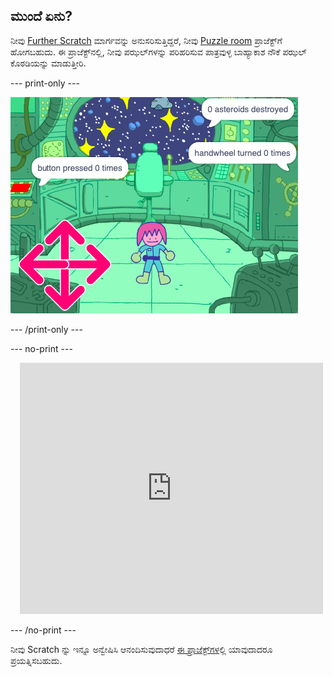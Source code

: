 ## ಮುಂದೆ ಏನು?

ನೀವು [Further Scratch](https://projects.raspberrypi.org/en/pathways/further-scratch) ಮಾರ್ಗವನ್ನು ಅನುಸರಿಸುತ್ತಿದ್ದರೆ, ನೀವು [Puzzle room](https://projects.raspberrypi.org/en/projects/puzzle-room) ಪ್ರಾಜೆಕ್ಟ್‌ಗೆ ಹೋಗಬಹುದು. ಈ ಪ್ರಾಜೆಕ್ಟ್‌ನಲ್ಲಿ, ನೀವು ಪಝಲ್‌ಗಳನ್ನು ಪರಿಹರಿಸುವ ಪಾತ್ರವುಳ್ಳ ಬಾಹ್ಯಾಕಾಶ ನೌಕೆ ಪಝಲ್‌ ಕೊಠಡಿಯನ್ನು ಮಾಡುತ್ತೀರಿ.

--- print-only ---

![ಪಝಲ್‌ ಕೊಠಡಿ](images/puzzle_room.png)

--- /print-only ---

--- no-print ---

<div class="scratch-preview" style="margin-left: 15px;">
  <iframe allowtransparency="true" width="485" height="402" src="https://scratch.mit.edu/projects/embed/536877672/?autostart=false" frameborder="0"></iframe>
</div>

--- /no-print ---

ನೀವು Scratch ನ್ನು ಇನ್ನೂ ಅನ್ವೇಷಿಸಿ ಆನಂದಿಸುವುದಾಧರೆ [ಈ ಪ್ರಾಜೆಕ್ಟ್‌ಗಳ](https://projects.raspberrypi.org/en/projects?software%5B%5D=scratch&curriculum%5B%5D=%201)ಲ್ಲಿ ಯಾವುದಾದರೂ ಪ್ರಯತ್ನಿಸಬಹುದು.

